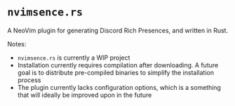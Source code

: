# `nvimsence.rs`

A NeoVim plugin for generating Discord Rich Presences, and written in Rust.

Notes:
* `nvimsence.rs` is currently a WIP project
* Installation currently requires compilation after downloading. A future goal is to distribute pre-compiled binaries to simplify the installation process
* The plugin currently lacks configuration options, which is a something that will ideally be improved upon in the future
